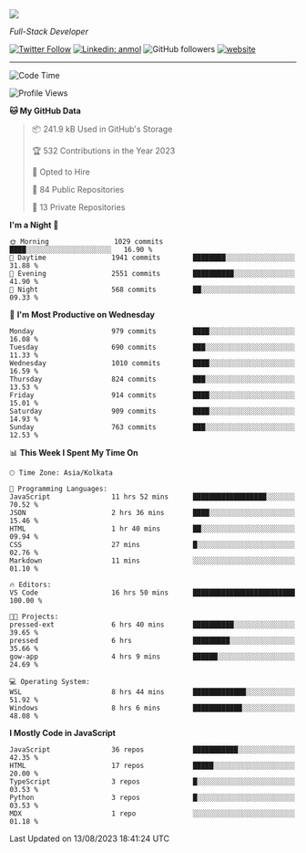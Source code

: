 <img src="https://readme-typing-svg.herokuapp.com?lines=HI%2C+I'm+Tonal+Mathew;I'm+a+Full+Stack+Developer">

<!-- START:readme-typing -->
<!-- END:readme-typing -->

<p><em>Full-Stack Developer</em></p>

[![Twitter Follow](https://img.shields.io/twitter/follow/tonalmathew?style=flat)](https://twitter.com/intent/follow?screen_name=tonalmathew)
[![Linkedin: anmol](https://img.shields.io/badge/tonal-mathew?style=flat-square&logo=Linkedin&logoColor=white&link=https://www.linkedin.com/in/tonal-mathew/)](https://www.linkedin.com/in/tonal-mathew/)
![GitHub followers](https://img.shields.io/github/followers/tonalmathew?label=Follow&style=social)
[![website](https://img.shields.io/badge/Website-46a2f1.svg?&style=flat-square&logo=Google-Chrome&logoColor=white&link=http://tonalmathew.github.io/)](http://tonalmathew.github.io/)

---
<!--START_SECTION:waka-->
![Code Time](http://img.shields.io/badge/Code%20Time-1%2C143%20hrs%2014%20mins-blue)

![Profile Views](http://img.shields.io/badge/Profile%20Views-135-blue)

**🐱 My GitHub Data** 

> 📦 241.9 kB Used in GitHub's Storage 
 > 
> 🏆 532 Contributions in the Year 2023
 > 
> 💼 Opted to Hire
 > 
> 📜 84 Public Repositories 
 > 
> 🔑 13 Private Repositories 
 > 
**I'm a Night 🦉** 

```text
🌞 Morning                1029 commits        ████░░░░░░░░░░░░░░░░░░░░░   16.90 % 
🌆 Daytime                1941 commits        ████████░░░░░░░░░░░░░░░░░   31.88 % 
🌃 Evening                2551 commits        ██████████░░░░░░░░░░░░░░░   41.90 % 
🌙 Night                  568 commits         ██░░░░░░░░░░░░░░░░░░░░░░░   09.33 % 
```
📅 **I'm Most Productive on Wednesday** 

```text
Monday                   979 commits         ████░░░░░░░░░░░░░░░░░░░░░   16.08 % 
Tuesday                  690 commits         ███░░░░░░░░░░░░░░░░░░░░░░   11.33 % 
Wednesday                1010 commits        ████░░░░░░░░░░░░░░░░░░░░░   16.59 % 
Thursday                 824 commits         ███░░░░░░░░░░░░░░░░░░░░░░   13.53 % 
Friday                   914 commits         ████░░░░░░░░░░░░░░░░░░░░░   15.01 % 
Saturday                 909 commits         ████░░░░░░░░░░░░░░░░░░░░░   14.93 % 
Sunday                   763 commits         ███░░░░░░░░░░░░░░░░░░░░░░   12.53 % 
```


📊 **This Week I Spent My Time On** 

```text
🕑︎ Time Zone: Asia/Kolkata

💬 Programming Languages: 
JavaScript               11 hrs 52 mins      ██████████████████░░░░░░░   70.52 % 
JSON                     2 hrs 36 mins       ████░░░░░░░░░░░░░░░░░░░░░   15.46 % 
HTML                     1 hr 40 mins        ██░░░░░░░░░░░░░░░░░░░░░░░   09.94 % 
CSS                      27 mins             █░░░░░░░░░░░░░░░░░░░░░░░░   02.76 % 
Markdown                 11 mins             ░░░░░░░░░░░░░░░░░░░░░░░░░   01.10 % 

🔥 Editors: 
VS Code                  16 hrs 50 mins      █████████████████████████   100.00 % 

🐱‍💻 Projects: 
pressed-ext              6 hrs 40 mins       ██████████░░░░░░░░░░░░░░░   39.65 % 
pressed                  6 hrs               █████████░░░░░░░░░░░░░░░░   35.66 % 
gow-app                  4 hrs 9 mins        ██████░░░░░░░░░░░░░░░░░░░   24.69 % 

💻 Operating System: 
WSL                      8 hrs 44 mins       █████████████░░░░░░░░░░░░   51.92 % 
Windows                  8 hrs 6 mins        ████████████░░░░░░░░░░░░░   48.08 % 
```

**I Mostly Code in JavaScript** 

```text
JavaScript               36 repos            ███████████░░░░░░░░░░░░░░   42.35 % 
HTML                     17 repos            █████░░░░░░░░░░░░░░░░░░░░   20.00 % 
TypeScript               3 repos             █░░░░░░░░░░░░░░░░░░░░░░░░   03.53 % 
Python                   3 repos             █░░░░░░░░░░░░░░░░░░░░░░░░   03.53 % 
MDX                      1 repo              ░░░░░░░░░░░░░░░░░░░░░░░░░   01.18 % 
```




 Last Updated on 13/08/2023 18:41:24 UTC
<!--END_SECTION:waka-->
